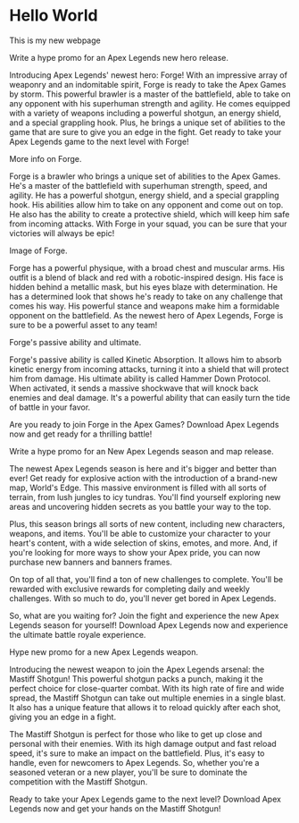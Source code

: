 # Hello World
This is my new webpage

Write a hype promo for an Apex Legends new hero release.

Introducing Apex Legends' newest hero: Forge! With an impressive array of weaponry and an indomitable spirit, Forge is ready to take the Apex Games by storm. This powerful brawler is a master of the battlefield, able to take on any opponent with his superhuman strength and agility. He comes equipped with a variety of weapons including a powerful shotgun, an energy shield, and a special grappling hook. Plus, he brings a unique set of abilities to the game that are sure to give you an edge in the fight. Get ready to take your Apex Legends game to the next level with Forge!

More info on Forge.

Forge is a brawler who brings a unique set of abilities to the Apex Games. He's a master of the battlefield with superhuman strength, speed, and agility. He has a powerful shotgun, energy shield, and a special grappling hook. His abilities allow him to take on any opponent and come out on top. He also has the ability to create a protective shield, which will keep him safe from incoming attacks. With Forge in your squad, you can be sure that your victories will always be epic!

Image of Forge.

Forge has a powerful physique, with a broad chest and muscular arms. His outfit is a blend of black and red with a robotic-inspired design. His face is hidden behind a metallic mask, but his eyes blaze with determination. He has a determined look that shows he's ready to take on any challenge that comes his way. His powerful stance and weapons make him a formidable opponent on the battlefield. As the newest hero of Apex Legends, Forge is sure to be a powerful asset to any team!

Forge's passive ability and ultimate. 

Forge's passive ability is called Kinetic Absorption. It allows him to absorb kinetic energy from incoming attacks, turning it into a shield that will protect him from damage. His ultimate ability is called Hammer Down Protocol. When activated, it sends a massive shockwave that will knock back enemies and deal damage. It's a powerful ability that can easily turn the tide of battle in your favor.

Are you ready to join Forge in the Apex Games? Download Apex Legends now and get ready for a thrilling battle!

Write a hype promo for an New Apex Legends season and map release.

The newest Apex Legends season is here and it's bigger and better than ever! Get ready for explosive action with the introduction of a brand-new map, World's Edge. This massive environment is filled with all sorts of terrain, from lush jungles to icy tundras. You'll find yourself exploring new areas and uncovering hidden secrets as you battle your way to the top.

Plus, this season brings all sorts of new content, including new characters, weapons, and items. You'll be able to customize your character to your heart's content, with a wide selection of skins, emotes, and more. And, if you're looking for more ways to show your Apex pride, you can now purchase new banners and banners frames.

On top of all that, you'll find a ton of new challenges to complete. You'll be rewarded with exclusive rewards for completing daily and weekly challenges. With so much to do, you'll never get bored in Apex Legends. 

So, what are you waiting for? Join the fight and experience the new Apex Legends season for yourself! Download Apex Legends now and experience the ultimate battle royale experience.

Hype new promo for a new Apex Legends weapon.

Introducing the newest weapon to join the Apex Legends arsenal: the Mastiff Shotgun! This powerful shotgun packs a punch, making it the perfect choice for close-quarter combat. With its high rate of fire and wide spread, the Mastiff Shotgun can take out multiple enemies in a single blast. It also has a unique feature that allows it to reload quickly after each shot, giving you an edge in a fight.

The Mastiff Shotgun is perfect for those who like to get up close and personal with their enemies. With its high damage output and fast reload speed, it's sure to make an impact on the battlefield. Plus, it's easy to handle, even for newcomers to Apex Legends. So, whether you're a seasoned veteran or a new player, you'll be sure to dominate the competition with the Mastiff Shotgun.

Ready to take your Apex Legends game to the next level? Download Apex Legends now and get your hands on the Mastiff Shotgun!
